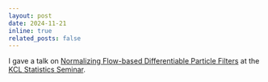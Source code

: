 ```yaml
---
layout: post
date: 2024-11-21
inline: true
related_posts: false
---
```


I gave a talk on [Normalizing Flow-based Differentiable Particle Filters](/assets/pdf/KCL_stats_seminar_2024_slides.pdf) at the [KCL Statistics Seminar](https://mth.kcl.ac.uk/statistics/).